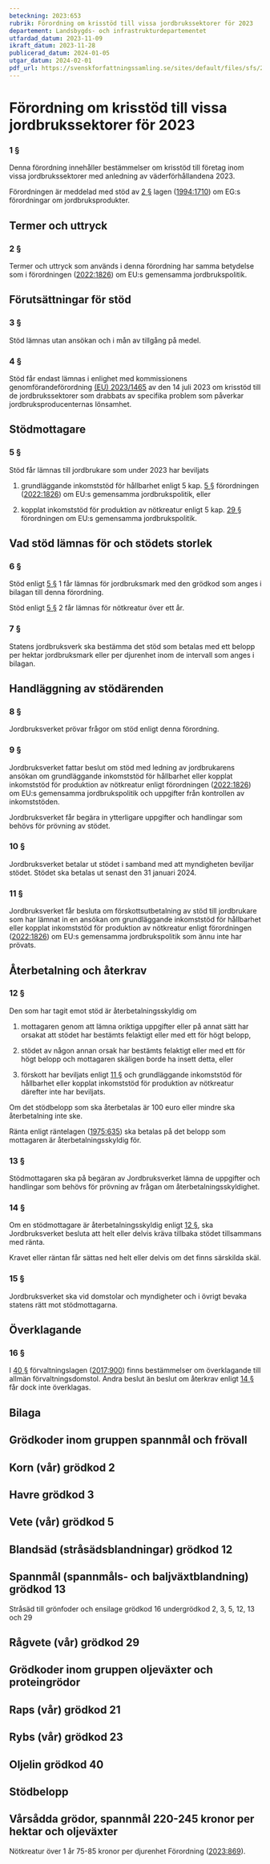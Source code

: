 ```yaml
---
beteckning: 2023:653
rubrik: Förordning om krisstöd till vissa jordbrukssektorer för 2023
departement: Landsbygds- och infrastrukturdepartementet
utfardad_datum: 2023-11-09
ikraft_datum: 2023-11-28
publicerad_datum: 2024-01-05
utgar_datum: 2024-02-01
pdf_url: https://svenskforfattningssamling.se/sites/default/files/sfs/2023-11/SFS2023-653.pdf
---
```


# Förordning om krisstöd till vissa jordbrukssektorer för 2023

### 1 §

Denna förordning innehåller bestämmelser om krisstöd till företag inom vissa jordbrukssektorer med anledning av väderförhållandena 2023.

Förordningen är meddelad med stöd av [2 §](#2) lagen ([1994:1710](https://selex.se/eli/sfs/1994/1710)) om EG:s förordningar om jordbruksprodukter.

## Termer och uttryck

### 2 §

Termer och uttryck som används i denna förordning har samma betydelse som i förordningen ([2022:1826](https://selex.se/eli/sfs/2022/1826)) om EU:s gemensamma jordbrukspolitik.

## Förutsättningar för stöd

### 3 §

Stöd lämnas utan ansökan och i mån av tillgång på medel.

### 4 §

Stöd får endast lämnas i enlighet med kommissionens genomförandeförordning [(EU) 2023/1465](https://eur-lex.europa.eu/legal-content/SV/ALL/?uri=celex%3A31465R2023) av den 14 juli 2023 om krisstöd till de jordbrukssektorer som drabbats av specifika problem som påverkar jordbruksproducenternas lönsamhet.

## Stödmottagare

### 5 §

Stöd får lämnas till jordbrukare som under 2023 har beviljats

1. grundläggande inkomststöd för hållbarhet enligt 5 kap. [5 §](#kap5.5) förordningen ([2022:1826](https://selex.se/eli/sfs/2022/1826)) om EU:s gemensamma jordbrukspolitik, eller

2. kopplat inkomststöd för produktion av nötkreatur enligt 5 kap. [29 §](#kap5.29) förordningen om EU:s gemensamma jordbrukspolitik.

## Vad stöd lämnas för och stödets storlek

### 6 §

Stöd enligt [5 §](#5) 1 får lämnas för jordbruksmark med den grödkod som anges i bilagan till denna förordning.

Stöd enligt [5 §](#5) 2 får lämnas för nötkreatur över ett år.

### 7 §

Statens jordbruksverk ska bestämma det stöd som betalas med ett belopp per hektar jordbruksmark eller per djurenhet inom de intervall som anges i bilagan.

## Handläggning av stödärenden

### 8 §

Jordbruksverket prövar frågor om stöd enligt denna förordning.

### 9 §

Jordbruksverket fattar beslut om stöd med ledning av jordbrukarens ansökan om grundläggande inkomststöd för hållbarhet eller kopplat inkomststöd för produktion av nötkreatur enligt förordningen ([2022:1826](https://selex.se/eli/sfs/2022/1826)) om EU:s gemensamma jordbrukspolitik och uppgifter från kontrollen av inkomststöden.

Jordbruksverket får begära in ytterligare uppgifter och handlingar som behövs för prövning av stödet.

### 10 §

Jordbruksverket betalar ut stödet i samband med att myndigheten beviljar stödet. Stödet ska betalas ut senast den 31 januari 2024.

### 11 §

Jordbruksverket får besluta om förskottsutbetalning av stöd till jordbrukare som har lämnat in en ansökan om grundläggande inkomststöd för hållbarhet eller kopplat inkomststöd för produktion av nötkreatur enligt förordningen ([2022:1826](https://selex.se/eli/sfs/2022/1826)) om EU:s gemensamma jordbrukspolitik som ännu inte har prövats.

## Återbetalning och återkrav

### 12 §

Den som har tagit emot stöd är återbetalningsskyldig om

1. mottagaren genom att lämna oriktiga uppgifter eller på annat sätt har orsakat att stödet har bestämts felaktigt eller med ett för högt belopp,

2. stödet av någon annan orsak har bestämts felaktigt eller med ett för högt belopp och mottagaren skäligen borde ha insett detta, eller

3. förskott har beviljats enligt [11 §](#11) och grundläggande inkomststöd för hållbarhet eller kopplat inkomststöd för produktion av nötkreatur därefter inte har beviljats.

Om det stödbelopp som ska återbetalas är 100 euro eller mindre ska återbetalning inte ske.

Ränta enligt räntelagen ([1975:635](https://selex.se/eli/sfs/1975/635)) ska betalas på det belopp som mottagaren är återbetalningsskyldig för.

### 13 §

Stödmottagaren ska på begäran av Jordbruksverket lämna de uppgifter och handlingar som behövs för prövning av frågan om återbetalningsskyldighet.

### 14 §

Om en stödmottagare är återbetalningsskyldig enligt [12 §](#12), ska Jordbruksverket besluta att helt eller delvis kräva tillbaka stödet tillsammans med ränta.

Kravet eller räntan får sättas ned helt eller delvis om det finns särskilda skäl.

### 15 §

Jordbruksverket ska vid domstolar och myndigheter och i övrigt bevaka statens rätt mot stödmottagarna.

## Överklagande

### 16 §

I [40 §](#40) förvaltningslagen ([2017:900](https://selex.se/eli/sfs/2017/900)) finns bestämmelser om överklagande till allmän förvaltningsdomstol. Andra beslut än beslut om återkrav enligt [14 §](#14) får dock inte överklagas.

## Bilaga

## Grödkoder inom gruppen spannmål och frövall

## Korn (vår)	                grödkod 2

## Havre	                        grödkod 3

## Vete (vår)	                grödkod 5

## Blandsäd (stråsädsblandningar)  grödkod 12

## Spannmål (spannmåls- och baljväxtblandning)	        grödkod 13

Stråsäd till grönfoder och ensilage                    grödkod 16 undergrödkod 2, 3, 5, 12, 13 och 29

## Rågvete (vår)                   grödkod 29

## Grödkoder inom gruppen oljeväxter och proteingrödor

## Raps (vår)                      grödkod 21

## Rybs (vår)                      grödkod 23

## Oljelin                         grödkod 40

## Stödbelopp

## Vårsådda grödor, spannmål       220-245 kronor per hektar och oljeväxter

Nötkreatur över 1 år            75-85 kronor per djurenhet Förordning ([2023:869](https://selex.se/eli/sfs/2023/869)).